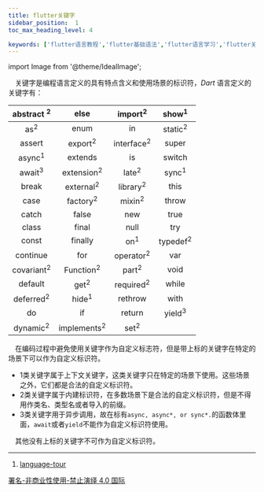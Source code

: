 ```yaml
---
title: flutter关键字
sidebar_position:  1
toc_max_heading_level: 4

keywords: ['flutter语言教程','flutter基础语法','flutter语言学习','flutter关键字']
---
```


import Image from '@theme/IdealImage';

 关键字是编程语言定义的具有特点含义和使用场景的标识符，_Dart_ 语言定义的关键字有：

| abstract <sup>2</sup> |          else          |   import<sup>2</sup>  |   show<sup>1</sup>  |
| :-------------------: | :--------------------: | :-------------------: | :-----------------: |
|     as<sup>2</sup>    |          enum          |           in          |  static<sup>2</sup> |
|         assert        |   export<sup>2</sup>   | interface<sup>2</sup> |        super        |
|   async<sup>1</sup>   |         extends        |           is          |        switch       |
|   await<sup>3</sup>   |  extension<sup>2</sup> |    late<sup>2</sup>   |   sync<sup>1</sup>  |
|         break         |  external<sup>2</sup>  |  library<sup>2</sup>  |         this        |
|          case         |   factory<sup>2</sup>  |   mixin<sup>2</sup>   |        throw        |
|         catch         |          false         |          new          |         true        |
|         class         |          final         |          null         |         try         |
|         const         |         finally        |     on<sup>1</sup>    | typedef<sup>2</sup> |
|        continue       |           for          |  operator<sup>2</sup> |         var         |
| covariant<sup>2</sup> |  Function<sup>2</sup>  |    part<sup>2</sup>   |         void        |
|        default        |     get<sup>2</sup>    |  required<sup>2</sup> |        while        |
|  deferred<sup>2</sup> |    hide<sup>1</sup>    |        rethrow        |         with        |
|           do          |           if           |         return        |  yield<sup>3</sup>  |
|  dynamic<sup>2</sup>  | implements<sup>2</sup> |    set<sup>2</sup>    |                     |

 在编码过程中避免使用关键字作为自定义标志符，但是带上标的关键字在特定的场景下可以作为自定义标识符。

-   1类关键字属于上下文关键字，这类关键字只在特定的场景下使用。这些场景之外，它们都是合法的自定义标识符。
-   2类关键字属于内建标识符，在多数场景下是合法的自定义标识符，但是不得用作类名、类型名或者导入的前缀。
-   3类关键字用于异步调用，故在标有`async, async*, or sync*.`的函数体里面，`await`或者`yield`不能作为自定义标识符使用。

 其他没有上标的关键字不可作为自定义标识符。

* * *

1.  [language-tour](https://dart.dev/guides/language/language-tour#keywords)

[署名-非商业性使用-禁止演绎 4.0 国际](https://creativecommons.org/licenses/by-nc-nd/4.0/deed.zh)
